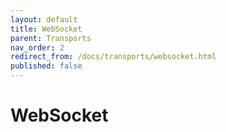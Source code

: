 ```yaml
---
layout: default
title: WebSocket
parent: Transports
nav_order: 2
redirect_from: /docs/transports/websocket.html
published: false
---
```


# WebSocket
